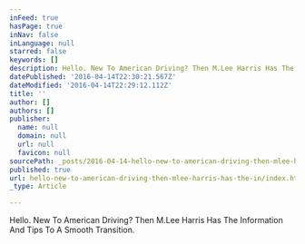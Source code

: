 ```yaml
---
inFeed: true
hasPage: true
inNav: false
inLanguage: null
starred: false
keywords: []
description: Hello. New To American Driving? Then M.Lee Harris Has The Information And Tips To A Smooth Transition.
datePublished: '2016-04-14T22:30:21.567Z'
dateModified: '2016-04-14T22:29:12.112Z'
title: ''
author: []
authors: []
publisher:
  name: null
  domain: null
  url: null
  favicon: null
sourcePath: _posts/2016-04-14-hello-new-to-american-driving-then-mlee-harris-has-the-in.md
published: true
url: hello-new-to-american-driving-then-mlee-harris-has-the-in/index.html
_type: Article

---
```

Hello. New To American Driving? Then M.Lee Harris Has The Information And Tips To A Smooth Transition.